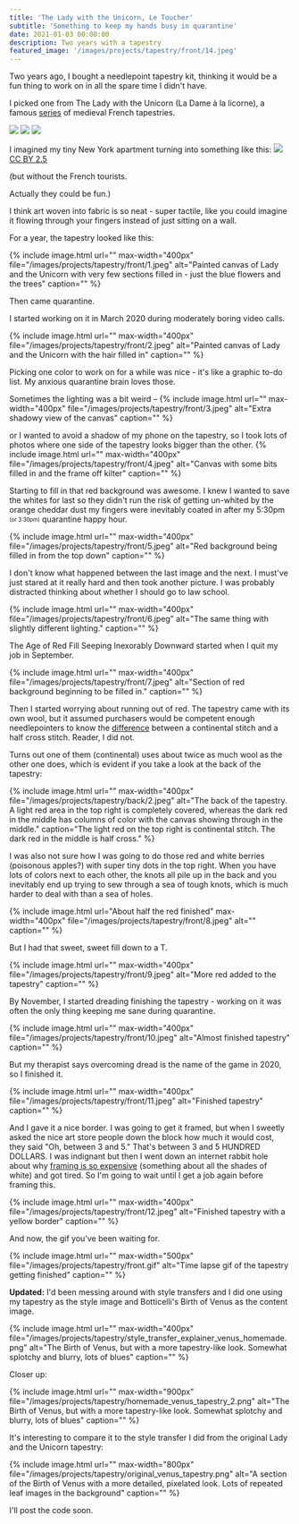 ```yaml
---
title: 'The Lady with the Unicorn, Le Toucher'
subtitle: 'Something to keep my hands busy in quarantine'
date: 2021-01-03 00:00:00
description: Two years with a tapestry
featured_image: '/images/projects/tapestry/front/14.jpeg'
---
```


Two years ago, I bought a needlepoint tapestry kit, thinking it would be a fun thing to work on in all the spare time I didn't have.

I picked one from The Lady with the Unicorn (La Dame à la licorne), a famous [series](https://en.wikipedia.org/wiki/The_Lady_and_the_Unicorn) of medieval French tapestries.


<div class="gallery" data-columns="2">
	<img src="/images/projects/tapestry/lady_unicorn_touch.jpg">
	<img src="/images/projects/tapestry/lady_unicorn_desire.jpg">
	<img src="/images/projects/tapestry/lady_unicorn_taste.jpg">
</div>

I imagined my tiny New York apartment turning into something like this:
<a href="https://commons.wikimedia.org/w/index.php?curid=293807">
![](/images/projects/tapestry/lady_unicorn_room.jpg)
</a>
<a href="https://creativecommons.org/licenses/by/2.5" title="Creative Commons Attribution 2.5">CC BY 2.5</a>

(but without the French tourists.


Actually they could be fun.)

I think art woven into fabric is so neat - super tactile, like you could imagine it flowing through your fingers instead of just sitting on a wall.

For a year, the tapestry looked like this:

<div class="gallery" data-columns="1">
	{% include image.html url=""
	max-width="400px" file="/images/projects/tapestry/front/1.jpeg" alt="Painted canvas of Lady and the Unicorn with very few sections filled in - just the blue flowers and the trees"
	caption="" %}
</div>

Then came quarantine.

I started working on it in March 2020 during moderately boring video calls.

{% include image.html url=""
max-width="400px" file="/images/projects/tapestry/front/2.jpeg" alt="Painted canvas of Lady and the Unicorn with the hair filled in"
caption="" %}

Picking one color to work on for a while was nice - it's like a graphic to-do list. My anxious quarantine brain loves those.

Sometimes the lighting was a bit weird –
{% include image.html url=""
max-width="400px" file="/images/projects/tapestry/front/3.jpeg" alt="Extra shadowy view of the canvas"
caption="" %}

or I wanted to avoid a shadow of my phone on the tapestry, so I took lots of photos where one side of the tapestry looks bigger than the other.
{% include image.html url=""
max-width="400px" file="/images/projects/tapestry/front/4.jpeg" alt="Canvas with some bits filled in and the frame off kilter"
caption="" %}

Starting to fill in that red background was awesome. I knew I wanted to save the whites for last so they didn't run the risk of getting un-whited by the orange cheddar dust my fingers were inevitably coated in after my 5:30pm <sub><sup>(or 3:30pm)</sup></sub> quarantine happy hour.

{% include image.html url=""
max-width="400px" file="/images/projects/tapestry/front/5.jpeg" alt="Red background being filled in from the top down"
caption="" %}

I don't know what happened between the last image and the next. I must've just stared at it really hard and then took another picture. I was probably distracted thinking about whether I should go to law school.

{% include image.html url=""
max-width="400px" file="/images/projects/tapestry/front/6.jpeg" alt="The same thing with slightly different lighting."
caption="" %}

The Age of Red Fill Seeping Inexorably Downward started when I quit my job in September.

{% include image.html url=""
max-width="400px" file="/images/projects/tapestry/front/7.jpeg" alt="Section of red background beginning to be filled in."
caption="" %}

Then I started worrying about running out of red. The tapestry came with its own wool, but it assumed purchasers would be competent enough needlepointers to know the [difference](https://www.threadneedlestreet.com/ContinentalHalfCross.html) between a continental stitch and a half cross stitch. Reader, I did not.

Turns out one of them (continental) uses about twice as much wool as the other one does, which is evident if you take a look at the back of the tapestry:

{% include image.html url=""
max-width="400px" file="/images/projects/tapestry/back/2.jpeg" alt="The back of the tapestry. A light red area in the top right is completely covered, whereas the dark red in the middle has columns of color with the canvas showing through in the middle."
caption="The light red on the top right is continental stitch. The dark red in the middle is half cross." %}

I was also not sure how I was going to do those red and white berries (poisonous apples?) with super tiny dots in the top right. When you have lots of colors next to each other, the knots all pile up in the back and you inevitably end up trying to sew through a sea of tough knots, which is much harder to deal with than a sea of holes.

{% include image.html url="About half the red finished"
max-width="400px" file="/images/projects/tapestry/front/8.jpeg" alt=""
caption="" %}

But I had that sweet, sweet fill down to a T.

{% include image.html url=""
max-width="400px" file="/images/projects/tapestry/front/9.jpeg" alt="More red added to the tapestry"
caption="" %}

By November, I started dreading finishing the tapestry - working on it was often the only thing keeping me sane during quarantine.

{% include image.html url=""
max-width="400px" file="/images/projects/tapestry/front/10.jpeg" alt="Almost finished tapestry"
caption="" %}

But my therapist says overcoming dread is the name of the game in 2020, so I finished it.

{% include image.html url=""
max-width="400px" file="/images/projects/tapestry/front/11.jpeg" alt="Finished tapestry"
caption="" %}

And I gave it a nice border. I was going to get it framed, but when I sweetly asked the nice art store people down the block how much it would cost, they said "Oh, between 3 and 5." That's between 3 and 5 HUNDRED DOLLARS. I was indignant but then I went down an internet rabbit hole about why [framing is so expensive](https://www.apartmenttherapy.com/heres-why-framing-is-so-expensive-257257) (something about all the shades of white) and got tired. So I'm going to wait until I get a job again before framing this.

{% include image.html url=""
max-width="400px" file="/images/projects/tapestry/front/12.jpeg" alt="Finished tapestry with a yellow border"
caption="" %}

And now, the gif you've been waiting for.

{% include image.html url=""
max-width="500px" file="/images/projects/tapestry/front.gif" alt="Time lapse gif of the tapestry getting finished"
caption="" %}

<b>Updated:</b>
I'd been messing around with style transfers and I did one using my tapestry as the style image and Botticelli's Birth of Venus as the content image.

{% include image.html url=""
max-width="400px" file="/images/projects/tapestry/style_transfer_explainer_venus_homemade.png" alt="The Birth of Venus, but with a more tapestry-like look. Somewhat splotchy and blurry, lots of blues"
caption="" %}

Closer up:

{% include image.html url=""
max-width="900px" file="/images/projects/tapestry/homemade_venus_tapestry_2.png" alt="The Birth of Venus, but with a more tapestry-like look. Somewhat splotchy and blurry, lots of blues"
caption="" %}

It's interesting to compare it to the style transfer I did from the original Lady and the Unicorn tapestry:

{% include image.html url=""
max-width="800px" file="/images/projects/tapestry/original_venus_tapestry.png" alt="A section of the Birth of Venus with a more detailed, pixelated look. Lots of repeated leaf images in the background"
caption="" %}

I'll post the code soon.